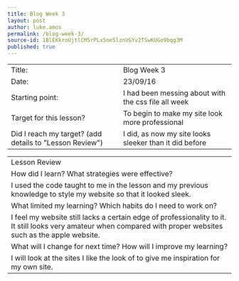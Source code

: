 ```yaml
---
title: Blog Week 3
layout: post
author: luke.amos
permalink: /blog-week-3/
source-id: 1BlEKkroUjtlCM5rPLx5ne5lznVGYv2TSwKUGo9bqg3M
published: true
---
```

<table>
  <tr>
    <td>Title:</td>
    <td>Blog Week 3</td>
  </tr>
  <tr>
    <td>Date:</td>
    <td>23/09/16</td>
  </tr>
  <tr>
    <td>Starting point:</td>
    <td>I had been messing about with the css file all week</td>
  </tr>
  <tr>
    <td>Target for this lesson?</td>
    <td>To begin to make my site look more professional</td>
  </tr>
  <tr>
    <td>Did I reach my target? 
(add details to "Lesson Review")</td>
    <td>I did, as now my site looks sleeker than it did before</td>
  </tr>
</table>


<table>
  <tr>
    <td>Lesson Review</td>
  </tr>
  <tr>
    <td>How did I learn? What strategies were effective? </td>
  </tr>
  <tr>
    <td>I used the code taught to me in the lesson and my previous knowledge to style my website so that it looked sleek.</td>
  </tr>
  <tr>
    <td>What limited my learning? Which habits do I need to work on? </td>
  </tr>
  <tr>
    <td>I feel my website still lacks a certain edge of professionality to it. It still looks very amateur when compared with proper websites such as the apple website.</td>
  </tr>
  <tr>
    <td>What will I change for next time? How will I improve my learning?</td>
  </tr>
  <tr>
    <td>I will look at the sites I like the look of to give me inspiration for my own site.</td>
  </tr>
</table>


